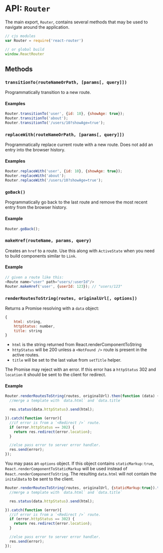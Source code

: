 API: `Router`
=============

The main export, `Router`, contains several methods that may be used to
navigate around the application.

```js
// cjs modules
var Router = require('react-router')

// or global build
window.ReactRouter
```

Methods
-------

### `transitionTo(routeNameOrPath, [params[, query]])`

Programmatically transition to a new route.

#### Examples

```js
Router.transitionTo('user', {id: 10}, {showAge: true});
Router.transitionTo('about');
Router.transitionTo('/users/10?showAge=true');
```

### `replaceWith(routeNameOrPath, [params[, query]])`

Programmatically replace current route with a new route. Does not add an
entry into the browser history.

#### Examples

```js
Router.replaceWith('user', {id: 10}, {showAge: true});
Router.replaceWith('about');
Router.replaceWith('/users/10?showAge=true');
```

### `goBack()`

Programmatically go back to the last route and remove the most recent
entry from the browser history.

#### Example

```js
Router.goBack();
```

### `makeHref(routeName, params, query)`

Creates an `href` to a route. Use this along with `ActiveState` when you
need to build components similar to `Link`.

#### Example

```js
// given a route like this:
<Route name="user" path="users/:userId"/>
Router.makeHref('user', {userId: 123}); // "users/123"
```

### `renderRoutesToString(routes, originalUrl[, options])`

Returns a Promise resolving with a `data` object:

```js
{
	html: string,
	httpStatus: number,
	title: string
}
```

* `html` is the string returned from React.renderComponentToString
* `httpStatus` will be 200 unless a `<NotFound />` route is present in
the active routes.
* `title` will be set to the last value from `setTitle` helper.

The Promise may reject with an error. If this error has a `httpStatus`
302 and `location` it should be sent to the client for redirect.

#### Example

```js
Router.renderRoutesToString(routes, originalUrl).then(function (data) {
  //merge a template with `data.html` and `data.title`

  res.status(data.httpStatus).send(html);

}).catch(function (error){
  //if error is from a `<Redirect />` route.
  if (error.httpStatus == 302) {
    return res.redirect(error.location);
  }

  //else pass error to server error handler.
  res.send(error);
});
```
You may pass an `options` object. If this object contains `staticMarkup:true`,
`React.renderComponentToStaticMarkup` will be used instead of
 `React.renderComponentToString`. The resulting `data.html` will not
 contain the `initalData` to be sent to the client.

```js
Router.renderRoutesToString(routes, originalUrl, {staticMarkup:true}).then(function (data) {
  //merge a template with `data.html` and `data.title`

  res.status(data.httpStatus).send(html);

}).catch(function (error){
  //if error is from a `<Redirect />` route.
  if (error.httpStatus == 302) {
    return res.redirect(error.location);
  }

  //else pass error to server error handler.
  res.send(error);
});
```
